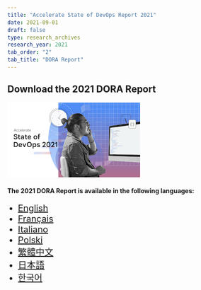```yaml
---
title: "Accelerate State of DevOps Report 2021"
date: 2021-09-01
draft: false
type: research_archives
research_year: 2021
tab_order: "2"
tab_title: "DORA Report"
---
```

## Download the 2021 DORA Report

<grid class="border_none" style="margin-top:1rem;">
<item>

[![Accelerate State of DevOps Report 2021](2021-dora-accelerate-state-of-devops-report.png)](2021-dora-accelerate-state-of-devops-report.pdf)

</item>
<item>

#### The 2021 DORA Report is available in the following languages:

<ul>
    <li style="font-size:1.25rem;"><a href="2021-dora-accelerate-state-of-devops-report.pdf" target="_blank">English</a></li>
    <li style="font-size:1.25rem;"><a href="2021-dora-accelerate-state-of-devops-report-fr.pdf" target="_blank">Français</a></li>
    <li style="font-size:1.25rem;"><a href="2021-dora-accelerate-state-of-devops-report-it.pdf" target="_blank">Italiano</a></li>
    <li style="font-size:1.25rem;"><a href="2021-dora-accelerate-state-of-devops-report-pl.pdf" target="_blank">Polski</a></li>
    <li style="font-size:1.25rem;"><a href="2021-dora-accelerate-state-of-devops-report-zh-tw.pdf" target="_blank">繁體中文</a></li>
    <li style="font-size:1.25rem;"><a href="2021-dora-accelerate-state-of-devops-report-ja.pdf" target="_blank">日本語</a></li>
    <li style="font-size:1.25rem;"><a href="2021-dora-accelerate-state-of-devops-report-ko.pdf" target="_blank">한국어</a></li>
</ul>

</item>
</grid>